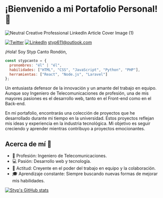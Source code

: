 # ¡Bienvenido a mi Portafolio Personal! 👋

![Neutral Creative Professional LinkedIn Article Cover Image (1)](https://github.com/stypcanto/stypcanto/assets/80213508/3ea60d3e-2598-4c15-9a6a-ece0d8dcfcfb)



 [![Twitter](https://img.shields.io/badge/-Twitter-1DA1F2?style=flat&logo=twitter&logoColor=white)](https://twitter.com/stypcanto) [![LinkedIn](https://img.shields.io/badge/-LinkedIn-0077B5?style=flat&logo=linkedin&logoColor=white)](https://www.linkedin.com/in/stypcanto/) styp611@outlook.com

¡Hola! Soy Styp Canto Rondón,

```javascript
const stypcanto = {
  pronombres: "él" | "él",
  habilidades: ["HTML", "CSS", "JavaScript", "Python", "PHP"],
  herramientas: ["React", "Node.js", "Laravel"]
};
```

Un entusiasta defensor de la innovación y un amante del trabajo en equipo. Aunque soy Ingeniero de Telecomunicaciones de profesión, una de mis mayores pasiones es el desarrollo web, tanto en el Front-end como en el Back-end. 

En mi portafolio, encontrarás una colección de proyectos que he desarrollado durante mi tiempo en la universidad. Estos proyectos reflejan mis ideas y experiencia en la industria tecnológica. Mi objetivo es seguir creciendo y aprender mientras contribuyo a proyectos emocionantes.



## Acerca de mí 🚀

- 💼 Profesión: Ingeniero de Telecomunicaciones.
- 💻 Pasión: Desarrollo web y tecnología.
- 🤝 Actitud: Creyente en el poder del trabajo en equipo y la colaboración.
- 🎓 Aprendizaje constante: Siempre buscando nuevas formas de mejorar mis habilidades.

[![Styp's GitHub stats](https://gh-stats-card.cyclic.app/api/jxmked)](https://github.com/stypcanto)

